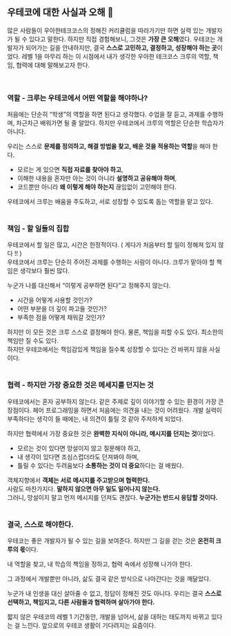 ## 우테코에 대한 사실과 오해 🐢
많은 사람들이 우아한테크코스의 정해진 커리큘럼을 따라가기만 하면 실력 있는 개발자가 될 수 있다고 말한다.
하지만 직접 경험해보니, 그것은 **가장 큰 오해**였다. 우테코는 개발자가 되어가는 길을 안내하지만, 결국 **스스로 고민하고, 결정하고, 성장해야 하는 곳**이었다.
레벨 1을 마무리 하는 이 시점에서 내가 생각한 우아한 테크코스 크루의 역할, 책임, 협력에 대해 말해보고자 한다. 

<br>

### 역할 - 크루는 우테코에서 어떤 역할을 해야하나?
처음에는 단순히 “학생”의 역할을 하면 된다고 생각했다. 수업을 잘 듣고, 과제를 수행하며, 차근차근 배워가면 될 줄 알았다.
하지만 우테코에서 크루의 역할은 단순한 학습자가 아니다.

우리는 스스로 **문제를 정의하고, 해결 방법을 찾고, 배운 것을 적용하는 역할**을 해야 한다.
- 모르는 게 있으면 **직접 자료를 찾아야 하고**,
- 이해한 내용을 혼자만 아는 것이 아니라 **설명하고 공유해야 하며**,
- 코드뿐만 아니라 **왜 이렇게 해야 하는지** 끊임없이 고민해야 한다.

우테코에서 크루는 배움을 주도하고, 서로 성장할 수 있도록 돕는 역할을 맡고 있다.   
<br>

### 책임 - 할 일들의 집합
우테코에서 할 일은 많고, 시간은 한정적이다. ( 게다가 처음부터 할 일이 정해져 있지 않다 !! )   
우테코에서 크루는 단순히 주어진 과제를 수행하는 사람이 아니다. 크루가 맡아야 할 책임은 생각보다 훨씬 많다.

누군가 나를 대신해서 “이렇게 공부하면 된다”고 정해주지 않는다.
- 시간을 어떻게 사용할 것인가?
- 어떤 부분을 더 깊이 파고들 것인가?
- 부족한 점을 어떻게 채워갈 것인가?

하지만 이 모든 것은 크루 스스로 결정해야 한다. 물론, 책임을 피할 수도 있다. 최소한의 책임만 질 수도 있다.    
하지만 우테코에서는 책임감있게 책임을 질수록 성장할 수 있다는 건 바뀌지 않을 사실이다.   
<br>

### 협력 - 하지만 가장 중요한 것은 메세지를 던지는 것  
우테코에서는 혼자 공부하지 않는다. 같은 주제로 깊이 이야기할 수 있는 환경이 가장 큰 장점이다.
페어 프로그래밍을 하면서 처음에는 의견을 내는 것이 어려웠다.
개발 실력이 부족하다는 생각이 들 때에는, 내 의견이 틀릴 것 같아 주저하게 되었다.

하지만 협력에서 가장 중요한 것은 **완벽한 지식이 아니라, 메시지를 던지는 것**이었다.
- 모르는 것이 있다면 망설이지 않고 질문해야 하고,
- 내 생각이 있다면 조심스럽더라도 던져봐야 하며,
- 틀릴 수 있다는 두려움보다 **소통하는 것이 더 중요**하다는 걸 배웠다.

객체지향에서 **객체는 서로 메시지를 주고받으며 협력한다.**   
사람도 마찬가지다. **말하지 않으면 아무 일도 일어나지 않는다.**   
그러니, 망설이지 말고 먼저 메시지를 던져도 괜찮다. **누군가는 반드시 응답할 것이다.**   
<br>

### 결국, 스스로 해야한다. 
우테코는 좋은 개발자가 될 수 있는 길을 보여준다. 하지만 그 길을 걷는 것은 **온전히 크루의 몫**이다.

내 역할을 찾고,
내 학습의 책임을 정하고,
협력 속에서 성장해 나가야 한다.

그 과정에서 개발뿐만 아니라, 삶도 결국 같은 방식으로 나아간다는 것을 깨달았다.

누군가 내 인생을 대신 살아줄 수 없고,
정답이 정해진 것도 아니다.
우리는 결국 **스스로 선택하고, 책임지고, 다른 사람들과 협력하며 살아가야 한다.**

짧지 않은 우테코의 레벨 1 기간동안, 개발을 넘어서, 삶을 대하는 태도까지 바뀌고 있다는 걸 느낀다. 앞으로의 우테코 생활이 기다려지는 요즘이다.
